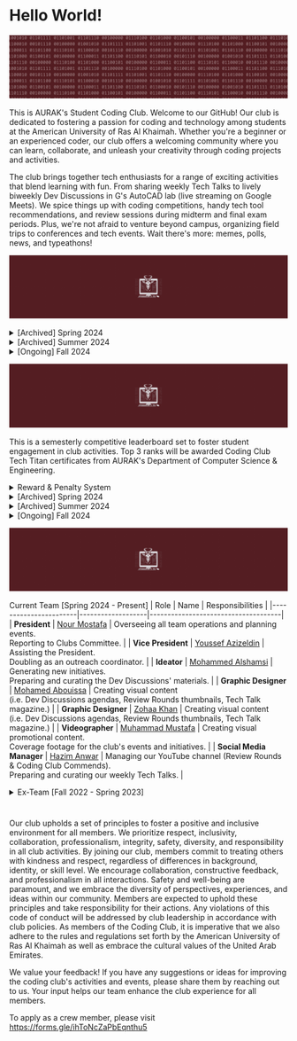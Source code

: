 # Hello World!
![](motto.gif)

This is AURAK's Student Coding Club. Welcome to our GitHub! Our club is dedicated to fostering a passion for coding and technology among students at the American University of Ras Al Khaimah. Whether you're a beginner or an experienced coder, our club offers a welcoming community where you can learn, collaborate, and unleash your creativity through coding projects and activities.

The club brings together tech enthusiasts for a range of exciting activities that blend learning with fun. From sharing weekly Tech Talks to lively biweekly Dev Discussions in G's AutoCAD lab (live streaming on Google Meets). We spice things up with coding competitions, handy tech tool recommendations, and review sessions during midterm and final exam periods. Plus, we're not afraid to venture beyond campus, organizing field trips to conferences and tech events. Wait there's more: memes, polls, news, and typeathons!

![](achievements.gif)

<details>
  <summary> [Archived] Spring 2024 </summary>

- [x] Renovate all of the club's brand graphics.
- [x] Establish an online presence on Github, YouTube, and Email.
- [x] Advertise vacant positions. (x3) 
- [x] Hire a new management team.
- [x] Acquire department faculty sponsors.
- [x] Establish Tech Talks: the weekly news, announcements, projects, polls, and memes post.
- [x] Establish Dev Discussions: 4 meet-ups per semester where we cover some extracurricular CS topics.
- [x] Establish Review Rounds: the YT review videos posted to aid students in preparing for their midterms and finals at AURAK.
- [x] [Winning Most Active Student Club Award.](cert.png)

**Total number of Tech Talks posted: 8** <br>
**Total number of Dev Discussions hosted: 2** <br>
**Total number of Review Rounds posted: 4** <br>
**Total number of events organized: 0** <br>
**Total amount of budget used: 0 AED** <br>
</details>

<details>
  <summary> [Archived] Summer 2024 </summary>

- [x] Hire a team of reviewers for Review Rounds.
- [x] Rebrand Tech Talk as a magazine.
- [x] Hire a graphic designer.
- [x] Books & Bytes collab with the Book Club. Created a tech-themed summer reading list and hosted an online reflective discussion. 

**Total number of Tech Talks posted: 9** <br>
**Total number of Dev Discussions hosted: 0** <br>
**Total number of Review Rounds posted: 2** <br>
**Total number of events organized: 1** <br>
**Total amount of budget used: 0 AED** <br>
</details>

<details>
  <summary> [Ongoing] Fall 2024 </summary>

- [x] Participate in AURAK's club fair (banner, brochures, posters, and activities).
- [x] Renovate the Tech Titans Rewards & Penalties system.
- [x] Organize a trip to Wetex 2024.
- [x] Organize the department orientation event for freshmen `cout << "Hello World!";`  

**Total number of Tech Talks posted: 0** <br>
**Total number of Dev Discussions hosted: 0** <br>
**Total number of Review Rounds posted: 0** <br>
**Total number of events organized: 0** <br>
**Total amount of budget used: 0 AED** <br>
</details>

![](techtitans.gif)

This is a semesterly competitive leaderboard set to foster student engagement in club activities. Top 3 ranks will be awarded Coding Club Tech Titan certificates from AURAK's Department of Computer Science & Engineering.

<details>
  <summary> Reward & Penalty System</summary>
  
As of Fall 2024, the points accumulate through a binary-themed multiplier system. Every member of the club starts at 1 by default and enters the leaderboard once they activate a multiplier. Keep an eye out for the penalty system!

- **(pts x 2)** for voting on Tech Talk polls and staying engaged.
- **(pts x 4)** for getting featured in the programming memes competition.
- **(pts x 4)** for attending Dev Discussions.
- **(pts x 4)** for engaging in any requested volunteering activities.
- **(pts x 8)** for getting 1st place in typeathons.
- **(pts x 8)** for getting 1st place in a mentimeter question.
- **(pts x 8)** for participating in official coding club competitions.
- **(pts x 16)** for submitting a project to showcase in Dev Discussions.
- **(pts x 32)** for winning a 1st, 2nd, or 3rd place in official coding club competitions.
- **(pts / 2)** for failing to meet the responsibilities of a volunteer position within the club.
- **(pts / 4)** for repeatedly ignoring club guidelines or expectations.
- **(pts / 8)** for plagiarism or cheating in any club competitions or events.

</details>

<details>
  <summary>[Archived] Spring 2024</summary>
<br>

| Rank | Member     |Major | Score |
|:----:|:----------:|:-----:|:-----:|
|🏆| **Ahmed Abuhajjaj**   | Artificial Intelligence | **55** |
|🥈| **Muhammad Mbarak**  | Artificial Intelligence | **40** |
|🥈| **Maram Sabri**  | Artificial Intelligence | **40** |
|🥉| **Abdulghani Sabbagh**  | Computer Engineering |**35** |
| **4**| **Zohaa Khan** | Mass Communication | **30** |
| **5**| **Fares Masarani**  | Artificial Intelligence | **20** |
| **5**| **Hinad Fransis**  | Artificial Intelligence |**20** |
| **6**| **Urita Sadallah**| Computer Science | **15** |
| **6**| **Abdullah Yousef**  | Computer Engineering| **15** |
| **6**| **Asma Aldhaibani**  | Computer Engineering | **15** |
| **7**| **Lina Abdalmajeed** | Artificial Intelligence | **10** |
| **7**|  **Abin Devarajan**  | Computer Engineering | **10** |
| **7**| **Nada Mohamed**  | Computer Engineering | **10** |
| **8**| **Kamel Mostafa**  | Computer Engineering | **5** |
| **8**| **Yousef Al Hayek**  | Artificial Intelligence | **5** |
| **8**| **Kirubel Mamo**  | Computer Science | **5** |
| **8**| **Aqsa Malik**  | Computer Science | **5** |
| **8**| **Ahaad Hussein**  | Computer Science | **5** |

|&nbsp;&nbsp;&nbsp;&nbsp;&nbsp;&nbsp;&nbsp;&nbsp;&nbsp;&nbsp;&nbsp;&nbsp;&nbsp;&nbsp;&nbsp;&nbsp;&nbsp;&nbsp;&nbsp;&nbsp;&nbsp;&nbsp;&nbsp;&nbsp;&nbsp;&nbsp;&nbsp;&nbsp;&nbsp; **Rank** &nbsp;&nbsp;&nbsp;&nbsp;&nbsp;&nbsp;&nbsp;&nbsp;&nbsp;&nbsp;&nbsp;&nbsp;&nbsp;&nbsp;&nbsp;&nbsp;&nbsp;&nbsp;&nbsp;&nbsp;&nbsp;&nbsp;&nbsp;&nbsp;&nbsp;&nbsp;&nbsp;&nbsp;&nbsp;| &nbsp;&nbsp;&nbsp;&nbsp;&nbsp;&nbsp;&nbsp;&nbsp;&nbsp;&nbsp;&nbsp;&nbsp;&nbsp;&nbsp;&nbsp;&nbsp;&nbsp;&nbsp;&nbsp;&nbsp;&nbsp;&nbsp;&nbsp;&nbsp;&nbsp;&nbsp;&nbsp;&nbsp;&nbsp;&nbsp; **Major** &nbsp;&nbsp;&nbsp;&nbsp;&nbsp;&nbsp;&nbsp;&nbsp;&nbsp;&nbsp;&nbsp;&nbsp;&nbsp;&nbsp;&nbsp;&nbsp;&nbsp;&nbsp;&nbsp;&nbsp;&nbsp;&nbsp;&nbsp;&nbsp;&nbsp;&nbsp;&nbsp;&nbsp;&nbsp;&nbsp;| &nbsp;&nbsp;&nbsp;&nbsp;&nbsp;&nbsp;&nbsp;&nbsp;&nbsp;&nbsp;&nbsp;&nbsp;&nbsp;&nbsp;&nbsp;&nbsp;&nbsp;&nbsp;&nbsp;&nbsp;&nbsp;&nbsp;&nbsp;&nbsp;&nbsp;&nbsp;&nbsp;&nbsp;&nbsp; **Score** &nbsp;&nbsp;&nbsp;&nbsp;&nbsp;&nbsp;&nbsp;&nbsp;&nbsp;&nbsp;&nbsp;&nbsp;&nbsp;&nbsp;&nbsp;&nbsp;&nbsp;&nbsp;&nbsp;&nbsp;&nbsp;&nbsp;&nbsp;&nbsp;&nbsp;&nbsp;&nbsp;&nbsp;&nbsp;|
|:-----------:|:--------------------:|:--------------:|
|🏆| **Artificial Intelligence**   | **190** |
|🥈| **Computer Engineering**  | **90** |
|🥉| **Mass Communication**   | **30** |
|🥉| **Computer Science**   |**30** |

</details>

<details>
  <summary>[Archived] Summer 2024</summary>
  
<br>

| Rank | Member     | Major | Score |
|:----:|:----------:|:-----:|:-----:|
|🏆| **Abdulghani Sabbagh** | Computer Engineering | **75** |
|🥈| **Maram Sabri**  | Artificial Intelligence |**35** |
|🥈| **Kamel Mostafa**  | Computer Engineering | **35** |
|🥉| **Asma Aldhaibani**  | Computer Engineering | **20** |
| 4 | **Abdullah Yousef**  | Computer Engineering | **15** |
| 4 | **Ali Aldahmani**  | Artificial Intelligence | **15** |
| 4 | **Urita Sadallah**  | Computer Science | **15** |
| 4 | **Sulaiman Qeer**  | Artificial Intelligence | **15** |
| 4 | **Mohamed Abouissa**  | Computer Engineering | **15** |
| 6 | **Ahaad Hussein**  | Computer Science | **15** |
| 5 | **Tia Othman**  | Artificial Intelligence | **10** | 
| 5 | **Zohaa Khan**  | Mass Communication | **10** |
| 5 | **Ahmed Abuhajjaj**   | Artificial Intelligence | **10** |
| 5 | **Samar Assaf**  | Artificial Intelligence | **10** |
| 6 | **Mazen Eltawil**  | Artificial Intelligence | **5** |
| 6 | **Muhammad Mbarak**  | Artificial Intelligence | **5** |
| 6 | **Hassan Mashaal**  | Electrical Engineering | **5** |
| 6 | **Areeba Atique**  | Computer Science | **5** |
| 6 | **Abdulla Alshehhi**  | Artificial Intelligence | **5** |
| 6 | **Muhammed Shafi**  | Computer Engineering | **5** |
| 6 | **Hamda Alali**  | Artificial Intelligence | **5** |
| 6 | **Khaula Khamis**  | Computer Science | **5** |
| 6 | **Ahmed Albakr**  | Artificial Intelligence | **5** |

|&nbsp;&nbsp;&nbsp;&nbsp;&nbsp;&nbsp;&nbsp;&nbsp;&nbsp;&nbsp;&nbsp;&nbsp;&nbsp;&nbsp;&nbsp;&nbsp;&nbsp;&nbsp;&nbsp;&nbsp;&nbsp;&nbsp;&nbsp;&nbsp;&nbsp;&nbsp;&nbsp;&nbsp;&nbsp;&nbsp; **Rank** &nbsp;&nbsp;&nbsp;&nbsp;&nbsp;&nbsp;&nbsp;&nbsp;&nbsp;&nbsp;&nbsp;&nbsp;&nbsp;&nbsp;&nbsp;&nbsp;&nbsp;&nbsp;&nbsp;&nbsp;&nbsp;&nbsp;&nbsp;&nbsp;&nbsp;&nbsp;&nbsp;&nbsp;&nbsp;&nbsp;| &nbsp;&nbsp;&nbsp;&nbsp;&nbsp;&nbsp;&nbsp;&nbsp;&nbsp;&nbsp;&nbsp;&nbsp;&nbsp;&nbsp;&nbsp;&nbsp;&nbsp;&nbsp;&nbsp;&nbsp;&nbsp;&nbsp;&nbsp;&nbsp;&nbsp;&nbsp;&nbsp;&nbsp;&nbsp;&nbsp; **Major** &nbsp;&nbsp;&nbsp;&nbsp;&nbsp;&nbsp;&nbsp;&nbsp;&nbsp;&nbsp;&nbsp;&nbsp;&nbsp;&nbsp;&nbsp;&nbsp;&nbsp;&nbsp;&nbsp;&nbsp;&nbsp;&nbsp;&nbsp;&nbsp;&nbsp;&nbsp;&nbsp;&nbsp;&nbsp;&nbsp;| &nbsp;&nbsp;&nbsp;&nbsp;&nbsp;&nbsp;&nbsp;&nbsp;&nbsp;&nbsp;&nbsp;&nbsp;&nbsp;&nbsp;&nbsp;&nbsp;&nbsp;&nbsp;&nbsp;&nbsp;&nbsp;&nbsp;&nbsp;&nbsp;&nbsp;&nbsp;&nbsp;&nbsp;&nbsp; **Score** &nbsp;&nbsp;&nbsp;&nbsp;&nbsp;&nbsp;&nbsp;&nbsp;&nbsp;&nbsp;&nbsp;&nbsp;&nbsp;&nbsp;&nbsp;&nbsp;&nbsp;&nbsp;&nbsp;&nbsp;&nbsp;&nbsp;&nbsp;&nbsp;&nbsp;&nbsp;&nbsp;&nbsp;&nbsp;|
|:-----------:|:--------------------:|:--------------:|
|🏆| **Computer Engineering**   | **165** |
|🥈| **Artificial Intelligence**  | **110** |
|🥉| **Computer Science**   | **40** |
|**4**| **Mass Communication**   |**10** |
|**5**| **Electrical Engineering** | **5** |

</details>

<details>
  <summary>[Ongoing] Fall 2024</summary>
  
<br>

| Rank | Member     | Major | Score |
|:----:|:----------:|:-----:|:-----:|
|🏆| **Hassan Khalloof**  | Artificial Intelligence | **549,755,813,888** |
|🥈| **Abdulghani Sabbagh** | Computer Engineering | **1,073,741,824** |
|🥉| **Fares Masarani**  | Artificial Intelligence | **67,108,864** |
|**4**| **Maram Sabri**  | Artificial Intelligence |**33,554,432** |
|**5**| **Arsh Khan**  | Mechanical Engineering | **2,097,152** |
|**6**| **Ahmed Abuhajjaj**   | Artificial Intelligence | **32,768** |
|**6**| **Sadiq**  | N/A | **32,768** |
|**6**| **Alex**  | N/A | **32,768** |
|**7**| **Basheer**  | Artificial Intelligence | **8,192** |
|**7**| **Urita Sadallah**  | Computer Science | **8,192** |
|**8**| **Kamel Mostafa**  | Computer Engineering | **2,048** |
|**9**| **Nada Elkadi**  | Computer Science | **1024** |
|**10**| **Abdullah Yousef**  | Computer Engineering | **256** |
|**10**| **Loai**  | Chemical Engineering | **256** |
|**11**| **Litik Aswani**  | Artificial Intelligence | **128** |
|**12**| **Aashif**  | Electrical Engineering | **64** |
|**12**| **Karam Al Tawashi**  | Mechanical Engineering | **64** |
|**13**| **Ahaad Seif**  | Computer Science | **32** |
|**13**| **Mahmoud Khalaf**  | Artificial Intelligence | **32** |
|**14**| **Hinad Fransis**  | Artificial Intelligence |**16** |
|**14**| **Taha Tunkiwala**  | Computer Engineering | **16** |
|**14**| **Edwin**  | Computer Engineering | **16** |
|**14**| **Abinraj Bhaskaran**  | Computer Engineering | **16** |
|**14**| **Omar Alnuaimi**  | Computer Engineering | **16** |
|**15**| **Yousef Al Hayek**  | Artificial Intelligence | **8** |
|**15**| **Eisa Hafiz**  | Computer Science | **8** |
|**15**| **Fazil**  | Computer Engineering | **8** |
|**15**| **Andrey**  | Computer Science | **8** |
|**15**| **Lougin**  | Architecture | **8** |
|**15**| **Farah**  | Business | **8** |
|**15**| **Mariam Awad**  | Biotechnology | **8** |
|**15**| **Hamza Khalid**  | Computer Engineering | **8** |
|**15**| **Mohamed Abusaada**  | Computer Engineering | **8** |
|**15**| **Areej**  | Biotechnology | **8** |
|**16**| **Bashar Ali**  | N/A | **4** |
|**16**| **Areedah**  | Artificial Intelligence | **4** |
|**16**| **Venkata Sivamani**  | Computer Science | **4** |
|**16**| **Nada Osama Mohamed**  | Computer Engineering | **4** |
|**16**| **Sara Alshihh**  | Architecture | **4** |
|**16**| **Asma Aldhaibani**  | Computer Engineering | **4** |
|**16**| **Mohamed Fazil Mohamed Anwar**  | Computer Engineering | **4** |
|**16**| **Fatima Farooq**  | Computer Engineering | **4** |
|**16**| **Khaula Mohammed Khamis**  | Computer Science | **4** |
|**16**| **Nada Naser**  | Computer Science | **4** |
|**16**| **Maryam Haris**  | Computer Science | **4** |
|**16**| **Laiba Shahid**  | Business | **4** |
|**16**| **Rahmet Gudeta**  | Computer Science | **4** |
|**16**| **Abdulla Alshehhi**  | Artificial Intelligence | **4** |
|**16**| **Yazan**  | N/A | **4** |
|**16**| **Hasanul**  | N/A | **4** |
|**16**| **Sandra Chaar**  | Artificial Intelligence | **4** |
|**16**| **Abijith Vathukkad**  | Computer Engineering | **4** |
|**16**| **Blessy Binu**  | Computer Engineering | **4** |
|**16**| **Habiba Selim**  | Computer Engineering | **4** |
|**16**| **Mansoor Alshehhi**  | Artificial Intelligence | **4** |
|**16**| **Rawan Rashid**  | Computer Science | **4** |
|**16**| **Muhammed Rabeeh Mattath**  | Computer Science | **4** |
|**16**| **Husain Para**  | Computer Science | **4** |
|**16**| **Lojain Mohamed**  | Artificial Intelligence | **4** |
|**16**| **Mayaz Bakoura**  | Computer Science | **4** |
|**16**| **Loai Hassan**  | Chemical Engineering | **4** |
|**16**| **Mohammed Dawoud**  | Artificial Intelligence | **4** |
|**16**| **Abdulla Osama Alsaeed**  | Artificial Intelligence | **4** |
|**16**| **Hoor Abdelrahman**  | Artificial Intelligence | **4** |
|**16**| **Samuel Joshy**  | Mechanical Engineering | **4** |
|**16**| **Lana Zanneh**  | Computer Science | **4** |
|**16**| **Muhammad Irtiza**  | Computer Science | **4** |
|**16**| **Laith Al Homoud**  | Computer Science | **4** |
|**16**| **Kenzy Osama**  | Artificial Intelligence | **4** |
|**16**| **Hoor Khleifat**  | Computer Engineering | **4** |
|**16**| **Yara Afifi**  | Computer Science | **4** |
|**16**| **Bashar Odtallah**  | Artificial Intelligence | **4** |
|**16**| **Farida Badawi**  | N/A | **4** |
|**16**| **Sami Saadi**  | Computer Science | **4** |
|**16**| **Ayman Bakroun**  | Civil Engineering | **4** |
|**16**| **Haameed Fouzaan**  | Artificial Intelligence | **4** |
|**16**| **Fatima Alam**  | Computer Engineering | **4** |
|**17**| **Mazen Eltawil**  | Artificial Intelligence | **2** |
|**17**| **Mayed**  | N/A | **2** |
|**17**| **Devananth**  | Mechanical Engineering | **2** |
|**17**| **Ahmad**  | N/A | **2** |
|**17**| **Ahmed**  | N/A | **2** |
|**17**| **Anas Qaiser**  | Artificial Intelligence | **2** |
|**17**| **Noor Mohamed**  | Artificial Intelligence | **2** |
|**17**| **Youssef Nazzai**  | Artificial Intelligence | **2** |
|**17**| **Sulaiman Qeer**  | Artificial Intelligence | **2** |
|**17**| **Mahmoud**   | N/A | **2** |
|**17**| **Rami**  | N/A | **2** |




|&nbsp;&nbsp;&nbsp;&nbsp;&nbsp;&nbsp;&nbsp;&nbsp;&nbsp;&nbsp;&nbsp;&nbsp;&nbsp;&nbsp;&nbsp;&nbsp;&nbsp;&nbsp;&nbsp;&nbsp;&nbsp;&nbsp;&nbsp;&nbsp;&nbsp;&nbsp;&nbsp;&nbsp;&nbsp;&nbsp; **Rank** &nbsp;&nbsp;&nbsp;&nbsp;&nbsp;&nbsp;&nbsp;&nbsp;&nbsp;&nbsp;&nbsp;&nbsp;&nbsp;&nbsp;&nbsp;&nbsp;&nbsp;&nbsp;&nbsp;&nbsp;&nbsp;&nbsp;&nbsp;&nbsp;&nbsp;&nbsp;&nbsp;&nbsp;&nbsp;&nbsp;| &nbsp;&nbsp;&nbsp;&nbsp;&nbsp;&nbsp;&nbsp;&nbsp;&nbsp;&nbsp;&nbsp;&nbsp;&nbsp;&nbsp;&nbsp;&nbsp;&nbsp;&nbsp;&nbsp;&nbsp;&nbsp;&nbsp;&nbsp;&nbsp;&nbsp;&nbsp;&nbsp;&nbsp;&nbsp;&nbsp; **Major** &nbsp;&nbsp;&nbsp;&nbsp;&nbsp;&nbsp;&nbsp;&nbsp;&nbsp;&nbsp;&nbsp;&nbsp;&nbsp;&nbsp;&nbsp;&nbsp;&nbsp;&nbsp;&nbsp;&nbsp;&nbsp;&nbsp;&nbsp;&nbsp;&nbsp;&nbsp;&nbsp;&nbsp;&nbsp;&nbsp;| &nbsp;&nbsp;&nbsp;&nbsp;&nbsp;&nbsp;&nbsp;&nbsp;&nbsp;&nbsp;&nbsp;&nbsp;&nbsp;&nbsp;&nbsp;&nbsp;&nbsp;&nbsp;&nbsp;&nbsp;&nbsp;&nbsp;&nbsp;&nbsp;&nbsp;&nbsp;&nbsp;&nbsp;&nbsp; **Score** &nbsp;&nbsp;&nbsp;&nbsp;&nbsp;&nbsp;&nbsp;&nbsp;&nbsp;&nbsp;&nbsp;&nbsp;&nbsp;&nbsp;&nbsp;&nbsp;&nbsp;&nbsp;&nbsp;&nbsp;&nbsp;&nbsp;&nbsp;&nbsp;&nbsp;&nbsp;&nbsp;&nbsp;&nbsp;|
|:-----------:|:--------------------:|:--------------:|
|🏆| **Artificial Intelligence**   | **549,856,518,380** |
|🥈| **Computer Engineering**  | **1,073,744,252** |
|🥉| **Mechanical Engineering**   | **2,097,222** |
|**4**| **Computer Science** | **9,320** |
|**5**| **Chemical Engineering** | **260** |
|**6**| **Electrical Engineering** | **64** |
|**7**| **Biotechnology** | **16** |
|**8**| **Architecture** | **12** |
|**8**| **Business** | **12** |
|**9**| **Civil Engineering** | **4** |

</details>

![](crew.gif)

Current Team [Spring 2024 - Present]
| Role                  | Name              | Responsibilities                    |
|-----------------------|-------------------|-------------------------------------|
| **President**         | [Nour Mostafa](https://github.com/Nour-MK)  | Overseeing all team operations and planning events. <br> Reporting to Clubs Committee. |
| **Vice President**    | [Youssef Azizeldin](https://github.com/YoussefAzizeldin)  | Assisting the President. <br> Doubling as an outreach coordinator. |
| **Ideator**           | [Mohammed Alshamsi](https://github.com/M-Alshamsi) | Generating new initiatives. <br> Preparing and curating the Dev Discussions' materials. |
| **Graphic Designer**  | [Mohamed Abouissa](https://github.com/Mohamed-Abouissa) | Creating visual content <br> (i.e. Dev Discussions agendas, Review Rounds thumbnails, Tech Talk magazine.) |
| **Graphic Designer**  | [Zohaa Khan](https://github.com/Zohaax) | Creating visual content <br> (i.e. Dev Discussions agendas, Review Rounds thumbnails, Tech Talk magazine.) |
| **Videographer**  | [Muhammad Mustafa](https://www.behance.net/mrshark25) | Creating visual promotional content. <br> Coverage footage for the club's events and initiatives. |
| **Social Media Manager** | [Hazim Anwar](https://github.com/win-x-u-r)  | Managing our YouTube channel (Review Rounds & Coding Club Commends). <br> Preparing and curating our weekly Tech Talks. |

<details>
  <summary>Ex-Team [Fall 2022 - Spring 2023]</summary>

| Role               | Name             | Responsibilities                       |
|--------------------|------------------|----------------------------------------|
| **President**      | Hinad Fransis    | Overseeing all operations and strategy. |
| **Vice President** | Ghaleb Aldoboni  | Assisting the President and managing internal affairs. |
| **Executive**      | Mai Mansour      | Executing strategic plans and projects. |
| **Executive**      | Mazin Khider     | Supporting the implementation of initiatives. |

</details>
  
#

Our club upholds a set of principles to foster a positive and inclusive environment for all members. We prioritize respect, inclusivity, collaboration, professionalism, integrity, safety, diversity, and responsibility in all club activities. By joining our club, members commit to treating others with kindness and respect, regardless of differences in background, identity, or skill level. We encourage collaboration, constructive feedback, and professionalism in all interactions. Safety and well-being are paramount, and we embrace the diversity of perspectives, experiences, and ideas within our community. Members are expected to uphold these principles and take responsibility for their actions. Any violations of this code of conduct will be addressed by club leadership in accordance with club policies. As members of the Coding Club, it is imperative that we also adhere to the rules and regulations set forth by the American University of Ras Al Khaimah as well as embrace the cultural values of the United Arab Emirates.

We value your feedback! If you have any suggestions or ideas for improving the coding club's activities and events, please share them by reaching out to us. Your input helps our team enhance the club experience for all members.

To apply as a crew member, please visit https://forms.gle/ihToNcZaPbEqnthu5
